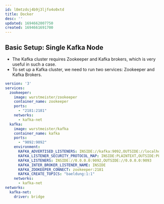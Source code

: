 ```yaml
---
id: l0mtzdsj4b9j3ljfo4o0xtd
title: Docker
desc: ''
updated: 1694662007750
created: 1694661691700
---
```


## Basic Setup: Single Kafka Node

- The Kafka cluster requires Zookeeper and Kafka brokers, which is very useful in such a case. 
- To set up a Kafka cluster, we need to run two services: Zookeeper and Kafka Brokers.

``` yaml
version: '3'
services:
  zookeeper:
    image: wurstmeister/zookeeper
    container_name: zookeeper
    ports:
      - "2181:2181"
    networks:
      - kafka-net
  kafka:
    image: wurstmeister/kafka
    container_name: kafka
    ports:
      - "9092:9092"
    environment:
      KAFKA_ADVERTISED_LISTENERS: INSIDE://kafka:9092,OUTSIDE://localhost:9093
      KAFKA_LISTENER_SECURITY_PROTOCOL_MAP: INSIDE:PLAINTEXT,OUTSIDE:PLAINTEXT
      KAFKA_LISTENERS: INSIDE://0.0.0.0:9092,OUTSIDE://0.0.0.0:9093
      KAFKA_INTER_BROKER_LISTENER_NAME: INSIDE
      KAFKA_ZOOKEEPER_CONNECT: zookeeper:2181
      KAFKA_CREATE_TOPICS: "baeldung:1:1"
    networks:
      - kafka-net
networks:
  kafka-net:
    driver: bridge
```